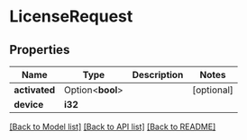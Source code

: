 # LicenseRequest

## Properties

Name | Type | Description | Notes
------------ | ------------- | ------------- | -------------
**activated** | Option<**bool**> |  | [optional]
**device** | **i32** |  | 

[[Back to Model list]](../README.md#documentation-for-models) [[Back to API list]](../README.md#documentation-for-api-endpoints) [[Back to README]](../README.md)


